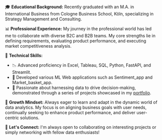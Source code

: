 🎓 **Educational Background:** Recently graduated with an M.A. in International Business from Cologne Business School, Köln, specializing in Strategy Management and Consulting.

📊 **Professional Experience:** My journey in the professional world has led me to collaborate with diverse B2C and B2B teams. My core strengths lie in defining requirements, evaluating product performance, and executing market competitiveness analysis.

💼 **Technical Skills:**
- 📉 Advanced proficiency in Excel, Tableau, SQL, Python, FastAPI, and Streamlit.
- 🤖 Developed various ML Web applications such as Sentiment_app and Market_basket_app.
- 🚀 Passionate about harnessing data to drive decision-making, demonstrated through a series of projects showcased in my [portfolio](https://ola76.github.io/OburohBIAnalyst.github.io/).

🌱 **Growth Mindset:** Always eager to learn and adapt in the dynamic world of data analytics. My focus is on aligning business goals with user needs, continually seeking to enhance product performance, and deliver user-centric solutions.

🤝 **Let's Connect:** I'm always open to collaborating on interesting projects or simply networking with fellow data enthusiasts!
